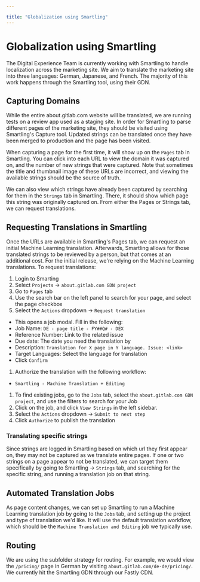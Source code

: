 ```yaml
---

title: "Globalization using Smartling"
---
```








# Globalization using Smartling

The Digital Experience Team is currently working with Smartling to handle localization across the marketing site. We aim to translate the marketing site into three languages: German, Japanese, and French. The majority of this work happens through the Smartling tool, using their GDN. 

## Capturing Domains

While the entire about.gitlab.com website will be translated, we are running tests on a review app used as a staging site. In order for Smartling to parse different pages of the marketing site, they should be visited using Smartling's Capture tool. Updated strings can be translated once they have been merged to production and the page has been visited. 

When capturing a page for the first time, it will show up on the `Pages` tab in Smartling. You can click into each URL to view the domain it was captured on, and the number of new strings that were captured. Note that sometimes the title and thumbnail image of these URLs are incorrect, and viewing the available strings should be the source of truth. 

We can also view which strings have already been captured by searching for them in the `Strings` tab in Smartling. There, it should show which page this string was originally captured on. From either the Pages or Strings tab, we can request translations. 


## Requesting Translations in Smartling

Once the URLs are available in Smartling's Pages tab, we can request an initial Machine Learning translation. Afterwards, Smartling allows for those translated strings to be reviewed by a person, but that comes at an additional cost. For the initial release, we're relying on the Machine Learning translations. To request translations:

1. Login to Smarting
1. Select `Projects` ->  `about.gitlab.com GDN project`
1. Go to `Pages` tab
1. Use the search bar on the left panel to search for your page, and select the page checkbox
1. Select the `Actions` dropdown -> `Request translation`
  - This opens a job modal. Fill in the following:
  - Job Name: `DE - page title - FY##Q# - DEX`
  - Reference Number: Link to the related issue
  - Due date: The date you need the translation by
  - Description: `Translation for X page in Y language. Issue: <link>`
  - Target Languages: Select the language for translation
  - Click `Confirm`
1. Authorize the translation with the following workflow:
  - `Smartling - Machine Translation + Editing` 
1. To find existing jobs, go to the `Jobs` tab, select the `about.gitlab.com GDN project`, and use the filters to search for your Job
1. Click on the job, and click `View Strings` in the left sidebar. 
1. Select the `Actions` dropdown -> `Submit to next step`
1. Click `Authorize` to publish the translation

### Translating specific strings

Since strings are logged in Smartling based on which url they first appear on, they may not be captured as we translate entire pages. If one or two strings on a page appear to not be translated, we can target them specifically by going to Smartling -> `Strings` tab, and searching for the specific string, and running a translation job on that string. 

## Automated Translation Jobs

As page content changes, we can set up Smartling to run a Machine Learning translation job by going to the `Jobs` tab, and setting up the project and type of translation we'd like. It will use the default translation workflow, which should be the `Machine Translation and Editing` job we typically use. 

## Routing

We are using the subfolder strategy for routing. For example, we would view the `/pricing/` page in German by visiting `about.gitlab.com/de-de/pricing/`. We currently hit the Smartling GDN through our Fastly CDN. 


